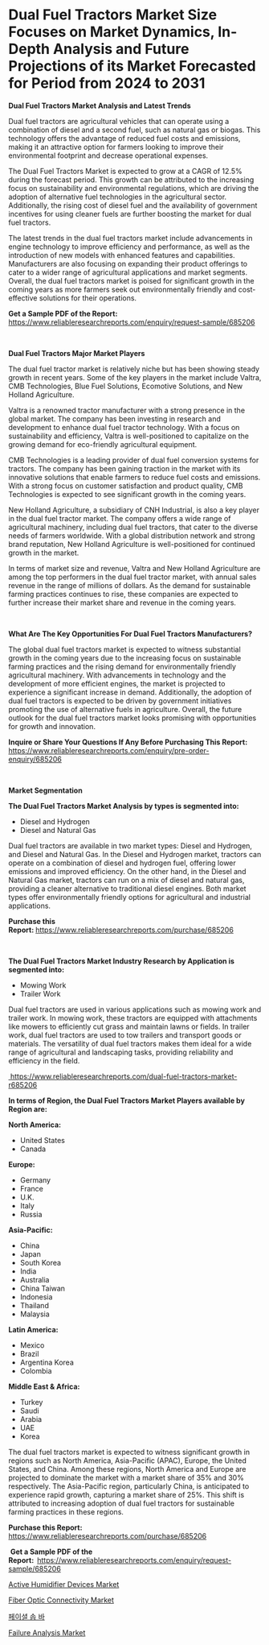 <p><h1>Dual Fuel Tractors Market Size Focuses on Market Dynamics, In-Depth Analysis and Future Projections of its Market Forecasted for Period from 2024 to 2031</h1></p><p><strong>Dual Fuel Tractors Market Analysis and Latest Trends</strong></p>
<p><p>Dual fuel tractors are agricultural vehicles that can operate using a combination of diesel and a second fuel, such as natural gas or biogas. This technology offers the advantage of reduced fuel costs and emissions, making it an attractive option for farmers looking to improve their environmental footprint and decrease operational expenses.</p><p>The Dual Fuel Tractors Market is expected to grow at a CAGR of 12.5% during the forecast period. This growth can be attributed to the increasing focus on sustainability and environmental regulations, which are driving the adoption of alternative fuel technologies in the agricultural sector. Additionally, the rising cost of diesel fuel and the availability of government incentives for using cleaner fuels are further boosting the market for dual fuel tractors.</p><p>The latest trends in the dual fuel tractors market include advancements in engine technology to improve efficiency and performance, as well as the introduction of new models with enhanced features and capabilities. Manufacturers are also focusing on expanding their product offerings to cater to a wider range of agricultural applications and market segments. Overall, the dual fuel tractors market is poised for significant growth in the coming years as more farmers seek out environmentally friendly and cost-effective solutions for their operations.</p></p>
<p><strong>Get a Sample PDF of the Report:&nbsp;</strong> <a href="https://www.reliableresearchreports.com/enquiry/request-sample/685206">https://www.reliableresearchreports.com/enquiry/request-sample/685206</a></p>
<p>&nbsp;</p>
<p><strong>Dual Fuel Tractors Major Market Players</strong></p>
<p><p>The dual fuel tractor market is relatively niche but has been showing steady growth in recent years. Some of the key players in the market include Valtra, CMB Technologies, Blue Fuel Solutions, Ecomotive Solutions, and New Holland Agriculture.</p><p>Valtra is a renowned tractor manufacturer with a strong presence in the global market. The company has been investing in research and development to enhance dual fuel tractor technology. With a focus on sustainability and efficiency, Valtra is well-positioned to capitalize on the growing demand for eco-friendly agricultural equipment.</p><p>CMB Technologies is a leading provider of dual fuel conversion systems for tractors. The company has been gaining traction in the market with its innovative solutions that enable farmers to reduce fuel costs and emissions. With a strong focus on customer satisfaction and product quality, CMB Technologies is expected to see significant growth in the coming years.</p><p>New Holland Agriculture, a subsidiary of CNH Industrial, is also a key player in the dual fuel tractor market. The company offers a wide range of agricultural machinery, including dual fuel tractors, that cater to the diverse needs of farmers worldwide. With a global distribution network and strong brand reputation, New Holland Agriculture is well-positioned for continued growth in the market.</p><p>In terms of market size and revenue, Valtra and New Holland Agriculture are among the top performers in the dual fuel tractor market, with annual sales revenue in the range of millions of dollars. As the demand for sustainable farming practices continues to rise, these companies are expected to further increase their market share and revenue in the coming years.</p></p>
<p>&nbsp;</p>
<p><strong>What Are The Key Opportunities For Dual Fuel Tractors Manufacturers?</strong></p>
<p><p>The global dual fuel tractors market is expected to witness substantial growth in the coming years due to the increasing focus on sustainable farming practices and the rising demand for environmentally friendly agricultural machinery. With advancements in technology and the development of more efficient engines, the market is projected to experience a significant increase in demand. Additionally, the adoption of dual fuel tractors is expected to be driven by government initiatives promoting the use of alternative fuels in agriculture. Overall, the future outlook for the dual fuel tractors market looks promising with opportunities for growth and innovation.</p></p>
<p><strong>Inquire or Share Your Questions If Any Before Purchasing This Report:</strong> <a href="https://www.reliableresearchreports.com/enquiry/pre-order-enquiry/685206">https://www.reliableresearchreports.com/enquiry/pre-order-enquiry/685206</a></p>
<p>&nbsp;</p>
<p><strong>Market Segmentation</strong></p>
<p><strong>The Dual Fuel Tractors Market Analysis by types is segmented into:</strong></p>
<p><ul><li>Diesel and Hydrogen</li><li>Diesel and Natural Gas</li></ul></p>
<p><p>Dual fuel tractors are available in two market types: Diesel and Hydrogen, and Diesel and Natural Gas. In the Diesel and Hydrogen market, tractors can operate on a combination of diesel and hydrogen fuel, offering lower emissions and improved efficiency. On the other hand, in the Diesel and Natural Gas market, tractors can run on a mix of diesel and natural gas, providing a cleaner alternative to traditional diesel engines. Both market types offer environmentally friendly options for agricultural and industrial applications.</p></p>
<p><strong>Purchase this Report:&nbsp;</strong><a href="https://www.reliableresearchreports.com/purchase/685206">https://www.reliableresearchreports.com/purchase/685206</a></p>
<p>&nbsp;</p>
<p><strong>The Dual Fuel Tractors Market Industry Research by Application is segmented into:</strong></p>
<p><ul><li>Mowing Work</li><li>Trailer Work</li></ul></p>
<p><p>Dual fuel tractors are used in various applications such as mowing work and trailer work. In mowing work, these tractors are equipped with attachments like mowers to efficiently cut grass and maintain lawns or fields. In trailer work, dual fuel tractors are used to tow trailers and transport goods or materials. The versatility of dual fuel tractors makes them ideal for a wide range of agricultural and landscaping tasks, providing reliability and efficiency in the field.</p></p>
<p><a href="https://www.reliableresearchreports.com/dual-fuel-tractors-market-r685206">&nbsp;https://www.reliableresearchreports.com/dual-fuel-tractors-market-r685206</a></p>
<p><strong>In terms of Region, the Dual Fuel Tractors Market Players available by Region are:</strong></p>
<p>
    <p> <strong> North America: </strong>
        <ul>
            <li>United States</li>
            <li>Canada</li>
        </ul>
        </p> 
    <p> <strong> Europe: </strong>
        <ul>
            <li>Germany</li>
            <li>France</li>
            <li>U.K.</li>
            <li>Italy</li>
            <li>Russia</li>
        </ul>
        </p> 
    <p> <strong> Asia-Pacific: </strong>
        <ul>
            <li>China</li>
            <li>Japan</li>
            <li>South Korea</li>
            <li>India</li>
            <li>Australia</li>
            <li>China Taiwan</li>
            <li>Indonesia</li>
            <li>Thailand</li>
            <li>Malaysia</li>
        </ul>
        </p> 
    <p> <strong> Latin America: </strong>
        <ul>
            <li>Mexico</li>
            <li>Brazil</li>
            <li>Argentina Korea</li>
            <li>Colombia</li>
        </ul>
        </p> 
    <p> <strong> Middle East & Africa: </strong>
        <ul>
            <li>Turkey</li>
            <li>Saudi</li>
            <li>Arabia</li>
            <li>UAE</li>
            <li>Korea</li>
        </ul>
    </p>
    </p>
<p><p>The dual fuel tractors market is expected to witness significant growth in regions such as North America, Asia-Pacific (APAC), Europe, the United States, and China. Among these regions, North America and Europe are projected to dominate the market with a market share of 35% and 30% respectively. The Asia-Pacific region, particularly China, is anticipated to experience rapid growth, capturing a market share of 25%. This shift is attributed to increasing adoption of dual fuel tractors for sustainable farming practices in these regions.</p></p>
<p><strong>Purchase this Report: </strong><a href="https://www.reliableresearchreports.com/purchase/685206">https://www.reliableresearchreports.com/purchase/685206</a></p>
<p>&nbsp;<strong>Get a Sample PDF of the Report:&nbsp;&nbsp;</strong><a href="https://www.reliableresearchreports.com/enquiry/request-sample/685206">https://www.reliableresearchreports.com/enquiry/request-sample/685206</a></p>
<p><strong></strong></p>
<p><p><a href="https://github.com/vimar16th/Market-Research-Report-List-4/blob/main/active-humidifier-devices-market.md">Active Humidifier Devices Market</a></p><p><a href="https://www.linkedin.com/pulse/fiber-optic-connectivity-market-analysis-its-cagr-segmentation-tnf7c">Fiber Optic Connectivity Market</a></p><p><a href="https://github.com/laholand/Market-Research-Report-List-3/blob/main/564299063879.md">페이셜 솝 바</a></p><p><a href="https://www.linkedin.com/pulse/failure-analysis-market-research-report-its-history-forecast-ehiuc">Failure Analysis Market</a></p></p>